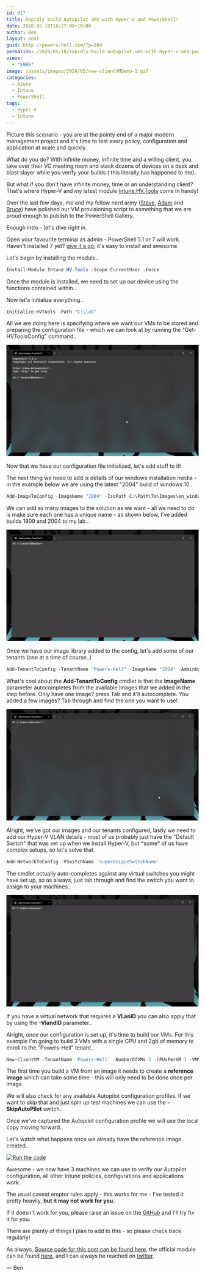 ```yaml
---
id: 017
title: Rapidly build Autopilot VMs with Hyper-V and PowerShell!
date: 2020-05-18T16:27:00+10:00
author: Ben
layout: post
guid: http://powers-hell.com/?p=309
permalink: /2020/05/18/rapidly-build-autopilot-vms-with-hyper-v-and-powershell/
views:
  - "5986"
image: /assets/images/2020/05/new-clientVMDemo-1.gif
categories:
  - Azure
  - Intune
  - PowerShell
tags:
  - Hyper-V
  - Intune
---
```

Picture this scenario - you are at the pointy end of a major modern management project and it's time to test every policy, configuration and application at scale and quickly.

What do you do? With infinite money, infinite time and a willing client, you take over their VC meeting room and stack dozens of devices on a desk and blast slayer while you verify your builds ( this literally has happened to me)..

<!--more-->

But what if you don't have infinite money, time or an understanding client? That's where Hyper-V and my latest module [Intune.HV.Tools](https://www.powershellgallery.com/packages/Intune.HV.Tools) come in handy!

Over the last few days, me and my fellow nerd army ([Steve](https://twitter.com/OnPremCloudGuy), [Adam](https://twitter.com/AdamGrossTX) and [Bruce](https://twitter.com/BruceSaaaa)) have polished our VM provisioning script to something that we are proud enough to publish to the PowerShell Gallery.

Enough intro - let's dive right in.

Open your favourite terminal as admin - PowerShell 5.1 or 7 will work. Haven't installed 7 yet? [give it a go](https://github.com/PowerShell/powershell/releases), it's easy to install and awesome.

Let's begin by installing the module..

```PowerShell
Install-Module Intune.HV.Tools -Scope CurrentUser -Force
```

Once the module is installed, we need to set up our device using the functions contained within..

Now let's initialize everything..

```PowerShell
Initialize-HVTools -Path "C:\lab"
```

All we are doing here is specifying where we want our VMs to be stored and preparing the configuration file - which we can look at by running the "Get-HVToolsConfig" command..

[![Initialize](/assets/images/2020/05/initialize.gif)](/assets/images/2020/05/initialize.gif "Initialize")

Now that we have our configuration file initialized, let's add stuff to it!

The next thing we need to add is details of our windows installation media - in the example below we are using the latest "2004" build of windows 10..

```PowerShell
Add-ImageToConfig -ImageName "2004" -IsoPath C:\Path\To\Images\en_windows_10_business_editions_version_2004_x64_dvd_d06ef8c5.iso
```

We can add as many images to the solution as we want - all we need to do is make sure each one has a unique name - as shown below, I've added builds 1909 and 2004 to my lab..

[![Add image to config](/assets/images/2020/05/add-imagetoconfig.gif)](/assets/images/2020/05/add-imagetoconfig.gif "Add image to config")

Once we have our image library added to the config, let's add some of our tenants (one at a time of course..)

```PowerShell
Add-TenantToConfig -TenantName "Powers-Hell" -ImageName "2004" -AdminUpn "AdminEmail@Powers-Hell.com"
```

What's cool about the **Add-TenantToConfig** cmdlet is that the **ImageName** parameter autocompletes from the available images that we added in the step before. Only have one image? press Tab and it'll autocomplete. You added a few images? Tab through and find the one you want to use!

[![Add tenant to config](/assets/images/2020/05/add-tenantoconfig.gif)](/assets/images/2020/05/add-tenantoconfig.gif "Add tenant to config")

Alright, we've got our images and our tenants configured, lastly we need to add our Hyper-V VLAN details - most of us probably just have the "Default Switch" that was set up when we install Hyper-V, but \*some\* of us have complex setups, so let's solve that.

```PowerShell
Add-NetworkToConfig -VSwitchName 'SuperUniqueSwitchName'
```

The cmdlet actually auto-completes against any virtual switches you might have set up, so as always, just tab through and find the switch you want to assign to your machines..

[![Add network to config](/assets/images/2020/05/add-networktoconfig.gif)](/assets/images/2020/05/add-networktoconfig.gif "Add network to config")

If you have a virtual network that requires a **VLanID** you can also apply that by using the **-VlandID** parameter..

Alright, once our configuration is set up, it's time to build our VMs. For this example I'm going to build 3 VMs with a single CPU and 2gb of memory to enroll to the "Powers-Hell" tenant..

```PowerShell
New-ClientVM -TenantName 'Powers-Hell' -NumberOfVMs 3 -CPUsPerVM 1 -VMMemory 2gb
```

The first time you build a VM from an image it needs to create a **reference image** which can take some time - this will only need to be done once per image.

We will also check for any available Autopilot configuration profiles. If we want to skip that and just spin up test machines we can use the **-SkipAutoPilot** switch..

Once we've captured the Autopilot configuration profile we will use the local copy moving forward..

Let's watch what happens once we already have the reference image created..

[![Run the code](https://i0.wp.com/i.imgur.com/ix05KH2.gif?w=1170&#038;ssl=1)](https://i0.wp.com/i.imgur.com/ix05KH2.gif?w=1170&#038;ssl=1 "Run the code")

Awesome - we now have 3 machines we can use to verify our Autopilot configuration, all other Intune policies, configurations and applications work.

The usual caveat emptor rules apply - this works for me - I've tested it pretty heavily, **but it may not work for you.**

If it doesn't work for you, please raise an issue on the [GitHub](https://github.com/tabs-not-spaces/Intune.HV.Tools) and I'll try fix it for you.

There are plenty of things I plan to add to this - so please check back regularly!

As always, [Source code for this post can be found here](https://github.com/tabs-not-spaces/Intune.HV.Tools), the official module can be found [here](https://www.powershellgallery.com/packages/Intune.HV.Tools), and I can always be reached on [twitter](https://twitter.com/powers_hell).

— Ben

